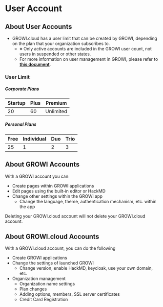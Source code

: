 # User Account
## About User Accounts
- GROWI.cloud has a user limit that can be created by GROWI, depending on the plan that your organization subscribes to.
    - ※ Only active accounts are included in the GROWI user count, not users in suspended or other states.
    - For more information on user management in GROWI, please refer to **[this document](https://docs.growi.org/en/admin-guide/management-cookbook/user-management.html#%E3%83%A6%E3%83%BC%E3%82%B5%E3%82%99%E3%83%BC%E3%83%86%E3%83%BC%E3%83%95%E3%82%99%E3%83%AB)**.

###  User Limit
#####  **Corporate Plans**
| Startup | Plus | Premium |
| -------------- | -------- | ------------ |
| 20             | 60       | Unlimited       |

##### **Personal Plans**
| Free | Individual | Duo | Trio |
| ------ | ---------- | ------ | ------ |
| 25     | 1          | 2      | 3      |

##  About GROWI Accounts
 With a GROWI account you can
 - Create pages within GROWI applications
 - Edit pages using the built-in editor or HackMD
 - Change other settings within the GROWI app
     - Change the language, theme, authentication mechanism, etc. within the app
 
 Deleting your GROWI.cloud account will not delete your GROWI.cloud account.
## About GROWI.cloud Accounts
With a GROWI.cloud account, you can do the following
- Create GROWI applications
- Change the settings of launched GROWI
    - Change version, enable HackMD, keycloak, use your own domain, etc.
- Organization management
    - Organization name settings
    - Plan changes
    - Adding options, members, SSL server certificates
    - Credit Card Registration